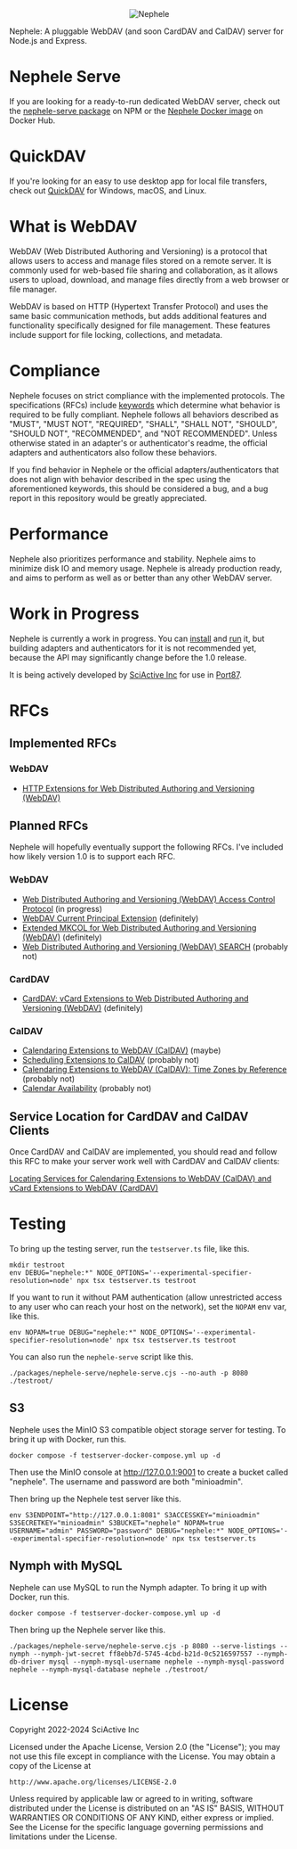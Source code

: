 <div align="center"><img alt="Nephele" src="assets/logo.png" /></div>

Nephele: A pluggable WebDAV (and soon CardDAV and CalDAV) server for Node.js and Express.

# Nephele Serve

If you are looking for a ready-to-run dedicated WebDAV server, check out the [nephele-serve package](https://www.npmjs.com/package/nephele-serve) on NPM or the [Nephele Docker image](https://hub.docker.com/r/sciactive/nephele) on Docker Hub.

# QuickDAV

If you're looking for an easy to use desktop app for local file transfers, check out [QuickDAV](https://sciactive.com/quickdav/) for Windows, macOS, and Linux.

# What is WebDAV

WebDAV (Web Distributed Authoring and Versioning) is a protocol that allows users to access and manage files stored on a remote server. It is commonly used for web-based file sharing and collaboration, as it allows users to upload, download, and manage files directly from a web browser or file manager.

WebDAV is based on HTTP (Hypertext Transfer Protocol) and uses the same basic communication methods, but adds additional features and functionality specifically designed for file management. These features include support for file locking, collections, and metadata.

# Compliance

Nephele focuses on strict compliance with the implemented protocols. The specifications (RFCs) include [keywords](https://www.rfc-editor.org/rfc/rfc2119) which determine what behavior is required to be fully compliant. Nephele follows all behaviors described as "MUST", "MUST NOT", "REQUIRED", "SHALL", "SHALL NOT", "SHOULD", "SHOULD NOT", "RECOMMENDED", and "NOT RECOMMENDED". Unless otherwise stated in an adapter's or authenticator's readme, the official adapters and authenticators also follow these behaviors.

If you find behavior in Nephele or the official adapters/authenticators that does not align with behavior described in the spec using the aforementioned keywords, this should be considered a bug, and a bug report in this repository would be greatly appreciated.

# Performance

Nephele also prioritizes performance and stability. Nephele aims to minimize disk IO and memory usage. Nephele is already production ready, and aims to perform as well as or better than any other WebDAV server.

# Work in Progress

Nephele is currently a work in progress. You can [install](https://www.npmjs.com/package/nephele) and [run](https://www.npmjs.com/package/nephele-serve) it, but building adapters and authenticators for it is not recommended yet, because the API may significantly change before the 1.0 release.

It is being actively developed by [SciActive Inc](https://sciactive.com/) for use in [Port87](https://port87.com/).

# RFCs

## Implemented RFCs

### WebDAV

- [HTTP Extensions for Web Distributed Authoring and Versioning (WebDAV)](https://datatracker.ietf.org/doc/html/rfc4918)

## Planned RFCs

Nephele will hopefully eventually support the following RFCs. I've included how likely version 1.0 is to support each RFC.

### WebDAV

- [Web Distributed Authoring and Versioning (WebDAV) Access Control Protocol](https://datatracker.ietf.org/doc/html/rfc3744) (in progress)
- [WebDAV Current Principal Extension](https://datatracker.ietf.org/doc/html/rfc5397) (definitely)
- [Extended MKCOL for Web Distributed Authoring and Versioning (WebDAV)](https://datatracker.ietf.org/doc/html/rfc5689) (definitely)
- [Web Distributed Authoring and Versioning (WebDAV) SEARCH](https://datatracker.ietf.org/doc/html/rfc5323) (probably not)

### CardDAV

- [CardDAV: vCard Extensions to Web Distributed Authoring and Versioning (WebDAV)](https://datatracker.ietf.org/doc/html/rfc6352) (definitely)

### CalDAV

- [Calendaring Extensions to WebDAV (CalDAV)](https://datatracker.ietf.org/doc/html/rfc4791) (maybe)
- [Scheduling Extensions to CalDAV](https://datatracker.ietf.org/doc/html/rfc6638) (probably not)
- [Calendaring Extensions to WebDAV (CalDAV): Time Zones by Reference](https://datatracker.ietf.org/doc/html/rfc7809) (probably not)
- [Calendar Availability](https://datatracker.ietf.org/doc/html/rfc7953) (probably not)

## Service Location for CardDAV and CalDAV Clients

Once CardDAV and CalDAV are implemented, you should read and follow this RFC to make your server work well with CardDAV and CalDAV clients:

[Locating Services for Calendaring Extensions to WebDAV (CalDAV) and vCard Extensions to WebDAV (CardDAV)](https://datatracker.ietf.org/doc/html/rfc6764)

# Testing

To bring up the testing server, run the `testserver.ts` file, like this.

```
mkdir testroot
env DEBUG="nephele:*" NODE_OPTIONS='--experimental-specifier-resolution=node' npx tsx testserver.ts testroot
```

If you want to run it without PAM authentication (allow unrestricted access to any user who can reach your host on the network), set the `NOPAM` env var, like this.

```
env NOPAM=true DEBUG="nephele:*" NODE_OPTIONS='--experimental-specifier-resolution=node' npx tsx testserver.ts testroot
```

You can also run the `nephele-serve` script like this.

```
./packages/nephele-serve/nephele-serve.cjs --no-auth -p 8080 ./testroot/
```

## S3

Nephele uses the MinIO S3 compatible object storage server for testing. To bring it up with Docker, run this.

```
docker compose -f testserver-docker-compose.yml up -d
```

Then use the MinIO console at http://127.0.0.1:9001 to create a bucket called "nephele". The username and password are both "minioadmin".

Then bring up the Nephele test server like this.

```
env S3ENDPOINT="http://127.0.0.1:8081" S3ACCESSKEY="minioadmin" S3SECRETKEY="minioadmin" S3BUCKET="nephele" NOPAM=true USERNAME="admin" PASSWORD="password" DEBUG="nephele:*" NODE_OPTIONS='--experimental-specifier-resolution=node' npx tsx testserver.ts
```

## Nymph with MySQL

Nephele can use MySQL to run the Nymph adapter. To bring it up with Docker, run this.

```
docker compose -f testserver-docker-compose.yml up -d
```

Then bring up the Nephele server like this.

```
./packages/nephele-serve/nephele-serve.cjs -p 8080 --serve-listings --nymph --nymph-jwt-secret ff8ebb7d-5745-4cbd-b21d-0c5216597557 --nymph-db-driver mysql --nymph-mysql-username nephele --nymph-mysql-password nephele --nymph-mysql-database nephele ./testroot/
```

# License

Copyright 2022-2024 SciActive Inc

Licensed under the Apache License, Version 2.0 (the "License");
you may not use this file except in compliance with the License.
You may obtain a copy of the License at

    http://www.apache.org/licenses/LICENSE-2.0

Unless required by applicable law or agreed to in writing, software
distributed under the License is distributed on an "AS IS" BASIS,
WITHOUT WARRANTIES OR CONDITIONS OF ANY KIND, either express or implied.
See the License for the specific language governing permissions and
limitations under the License.
